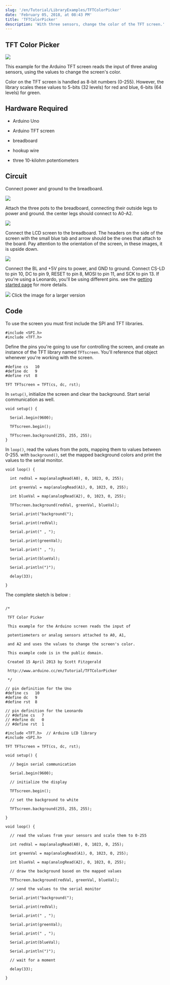 ```yaml
---
slug: '/en/Tutorial/LibraryExamples/TFTColorPicker'
date: 'February 05, 2018, at 08:43 PM'
title: 'TFTColorPicker'
description: 'With three sensors, change the color of the TFT screen.'
---
```




## TFT Color Picker

![](assets/GLCD_colorDemo.png)

This example for the Arduino TFT screen reads the input of three analog sensors, using the values to change the screen's color.

Color on the TFT screen is handled as 8-bit numbers (0-255). However, the library scales these values to 5-bits (32 levels) for red and blue, 6-bits (64 levels) for green.

## Hardware Required

- Arduino Uno

- Arduino TFT screen

- breadboard

- hookup wire

- three 10-kilohm potentiometers

## Circuit

Connect power and ground to the breadboard.

![](assets/GLCD_logo1.png)

Attach the three pots to the breadboard, connecting their outside legs to power and ground. the center legs should connect to A0-A2.

![](assets/GLCD_picker2.png)

Connect the LCD screen to the breadboard. The headers on the side of the screen with the small blue tab and arrow should be the ones that attach to the board. Pay attention to the orientation of the screen, in these images, it is upside down.

![](assets/GLCD_picker3.png)

Connect the BL and +5V pins to power, and GND to ground. Connect CS-LD to pin 10, DC to pin 9, RESET to pin 8, MOSI to pin 11, and SCK to pin 13. If you're using a Leonardo, you'll be using different pins. see the [getting started page](https://arduino.cc/en/Guide/TFT) for more details.

![](assets/GTFT_picker4.png)
Click the image for a larger version

## Code

To use the screen you must first include the SPI and TFT libraries.

```arduino
#include <SPI.h>
#include <TFT.h>
```

Define the pins you're going to use for controlling the screen, and create an instance of the TFT library named `TFTscreen`. You'll reference that object whenever you're working with the screen.

```arduino
#define cs   10
#define dc   9
#define rst  8

TFT TFTscreen = TFT(cs, dc, rst);
```

In `setup()`, initialize the screen and clear the background. Start serial communication as well.

```arduino
void setup() {

  Serial.begin(9600);

  TFTscreen.begin();

  TFTscreen.background(255, 255, 255);
}
```

In `loop()`, read the values from the pots, mapping them to values between 0-255. with `background()`, set the mapped background colors and print the values to the serial monitor.

```arduino
void loop() {

  int redVal = map(analogRead(A0), 0, 1023, 0, 255);

  int greenVal = map(analogRead(A1), 0, 1023, 0, 255);

  int blueVal = map(analogRead(A2), 0, 1023, 0, 255);

  TFTscreen.background(redVal, greenVal, blueVal);

  Serial.print("background(");

  Serial.print(redVal);

  Serial.print(" , ");

  Serial.print(greenVal);

  Serial.print(" , ");

  Serial.print(blueVal);

  Serial.println(")");

  delay(33);

}
```

The complete sketch is below :

```arduino

/*

 TFT Color Picker

 This example for the Arduino screen reads the input of

 potentiometers or analog sensors attached to A0, A1,

 and A2 and uses the values to change the screen's color.

 This example code is in the public domain.

 Created 15 April 2013 by Scott Fitzgerald

 http://www.arduino.cc/en/Tutorial/TFTColorPicker

 */

// pin definition for the Uno
#define cs   10
#define dc   9
#define rst  8

// pin definition for the Leonardo
// #define cs   7
// #define dc   0
// #define rst  1

#include <TFT.h>  // Arduino LCD library
#include <SPI.h>

TFT TFTscreen = TFT(cs, dc, rst);

void setup() {

  // begin serial communication

  Serial.begin(9600);

  // initialize the display

  TFTscreen.begin();

  // set the background to white

  TFTscreen.background(255, 255, 255);

}

void loop() {

  // read the values from your sensors and scale them to 0-255

  int redVal = map(analogRead(A0), 0, 1023, 0, 255);

  int greenVal = map(analogRead(A1), 0, 1023, 0, 255);

  int blueVal = map(analogRead(A2), 0, 1023, 0, 255);

  // draw the background based on the mapped values

  TFTscreen.background(redVal, greenVal, blueVal);

  // send the values to the serial monitor

  Serial.print("background(");

  Serial.print(redVal);

  Serial.print(" , ");

  Serial.print(greenVal);

  Serial.print(" , ");

  Serial.print(blueVal);

  Serial.println(")");

  // wait for a moment

  delay(33);

}
```